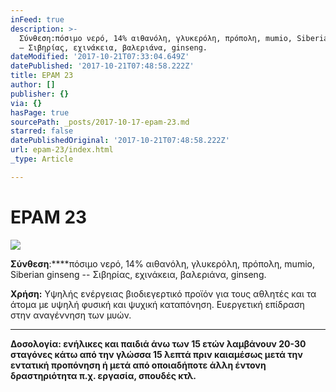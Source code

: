 ```yaml
---
inFeed: true
description: >-
  Σύνθεση:πόσιμο νερό, 14% αιθανόλη, γλυκερόλη, πρόπολη, mumio, Siberian ginseng
  – Σιβηρίας, εχινάκεια, βαλεριάνα, ginseng.
dateModified: '2017-10-21T07:33:04.649Z'
datePublished: '2017-10-21T07:48:58.222Z'
title: EPAM 23
author: []
publisher: {}
via: {}
hasPage: true
sourcePath: _posts/2017-10-17-epam-23.md
starred: false
datePublishedOriginal: '2017-10-21T07:48:58.222Z'
url: epam-23/index.html
_type: Article

---
```

# **EPAM 23**
![](https://the-grid-user-content.s3-us-west-2.amazonaws.com/a59560ae-a660-47e8-9dc3-6aa8ebdcec62.jpg)

**Σύνθεση**:****πόσιμο νερό, 14% αιθανόλη, γλυκερόλη, πρόπολη, mumio, Siberian ginseng -- Σιβηρίας, εχινάκεια, βαλεριάνα, ginseng.

**Χρήση:** Υψηλής ενέργειας βιοδιεγερτικό προϊόν για τους αθλητές και τα άτομα με υψηλή φυσική και ψυχική καταπόνηση. Ευεργετική επίδραση στην αναγέννηση των μυών.

---

**Δοσολογία: **ενήλικες
και παιδιά άνω των 15 ετών λαμβάνουν 20-30 σταγόνες κάτω από την γλώσσα 15
λεπτά πριν και**αμέσως μετά την εντατική
προπόνηση ή μετά από οποιαδήποτε άλλη έντονη δραστηριότητα π.χ. εργασία,
σπουδές κτλ.**